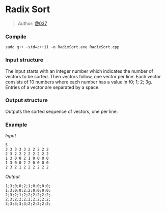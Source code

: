# Radix Sort

> Author: [@037](https://twitter.com/037)

### Compile
```
sudo g++ -std=c++11 -o RadixSort.exe RadixSort.cpp
```

### Input structure
The input starts with an integer number which indicates the number of vectors to be sorted. Then vectors follow, one vector per line. Each vector consists of 10 numbers where each number has a value in f0; 1; 2; 3g. Entries of a vector are separated by a space.

### Output structure
Outputs the sorted sequence of vectors, one per line.

### Example

*Input*
```
5
3 3 3 3 3 2 2 2 2 2
2 3 2 2 2 2 2 2 2 2
1 3 0 0 2 1 0 0 0 0
1 3 0 0 2 2 0 0 0 0
2 3 2 1 2 2 2 2 2 2
```

*Output*
```
1;3;0;0;2;1;0;0;0;0;
1;3;0;0;2;2;0;0;0;0;
2;3;2;1;2;2;2;2;2;2;
2;3;2;2;2;2;2;2;2;2;
3;3;3;3;3;2;2;2;2;2;
```